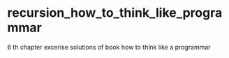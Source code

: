 # recursion_how_to_think_like_programmar
6 th chapter excerise solutions of book how to think like a programmar
